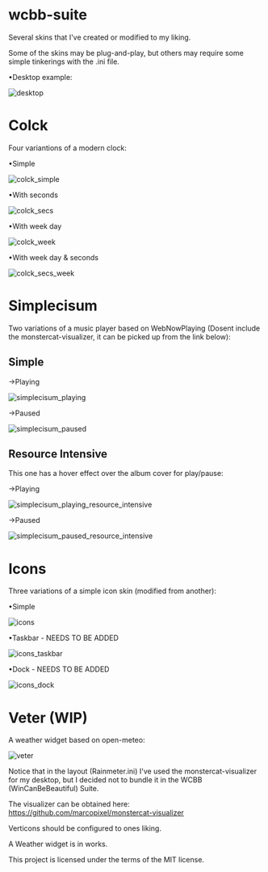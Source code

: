 # wcbb-suite
Several skins that I've created or modified to my liking.

Some of the skins may be plug-and-play, but others may require some simple tinkerings with the .ini file.

•Desktop example:

![desktop](images/desktop.png)

# Colck
Four variantions of a modern clock:

•Simple

![colck_simple](images/colck_simple.png)

•With seconds

![colck_secs](images/colck_secs.png)

•With week day

![colck_week](images/colck_week.png)

•With week day & seconds

![colck_secs_week](images/colck_secs_week.png)

# Simplecisum
Two variations of a music player based on WebNowPlaying (Dosent include the monstercat-visualizer, it can be picked up from the link below):

## Simple

→Playing

![simplecisum_playing](images/simplecisum_playing.png)

→Paused

![simplecisum_paused](images/simplecisum_paused.png)

## Resource Intensive
This one has a hover effect over the album cover for play/pause:

→Playing

![simplecisum_playing_resource_intensive](images/simplecisum_paused_resource_intensive.png)

→Paused

![simplecisum_paused_resource_intensive](images/simplecisum_playing_resource_intensive.png)

# Icons
Three variations of a simple icon skin (modified from another):

•Simple

![icons](images/icons.png)

•Taskbar - NEEDS TO BE ADDED

![icons_taskbar](images/icons_taskbar.png)

•Dock - NEEDS TO BE ADDED

![icons_dock](images/icons_dock.png)

# Veter (WIP)
A weather widget based on open-meteo:

![veter](images/veter.png)

Notice that in the layout (Rainmeter.ini) I've used the monstercat-visualizer for my desktop, but I decided not to bundle it in the WCBB (WinCanBeBeautiful) Suite.

The visualizer can be obtained here: https://github.com/marcopixel/monstercat-visualizer

Verticons should be configured to ones liking.

A Weather widget is in works.

This project is licensed under the terms of the MIT license.
